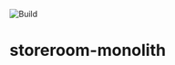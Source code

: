 ![Build](https://github.com/ismaelcabanas/storeroom-monolith/workflows/Build%20storeroom-webapi%20with%20Gradle/badge.svg)

# storeroom-monolith
